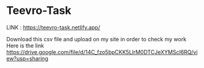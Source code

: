 # Teevro-Task
LINK : https://teevro-task.netlify.app/

Download this csv file and upload on my site in order to check my work
Here is the link
https://drive.google.com/file/d/14C_fzo5bpCKK5LlrM0DTCJeXYMScI6RQ/view?usp=sharing
